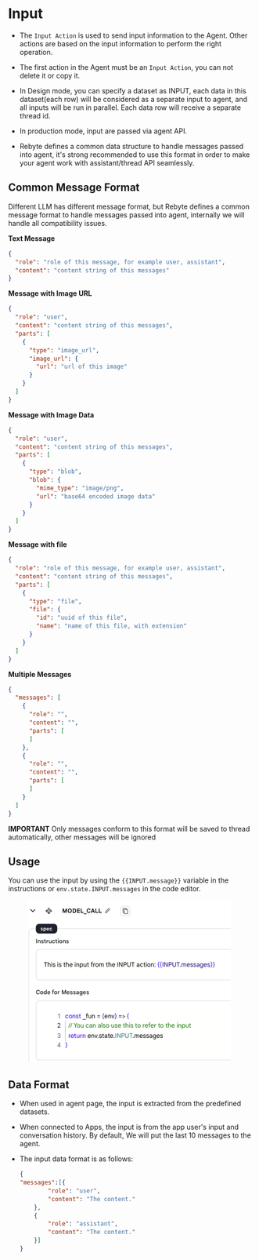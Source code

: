 # Input

* The `Input Action` is used to send input information to the Agent. Other actions are based on the input information to perform the right operation.

* The first action in the Agent must be an `Input Action`, you can not delete it or copy it.

* In Design mode, you can specify a dataset as INPUT, each data in this dataset(each row) will be considered as a separate input to agent, and all inputs will be run in parallel. Each data row will receive a separate thread id.

* In production mode, input are passed via agent API.

* Rebyte defines a common data structure to handle messages passed into agent, it's strong recommended to use this format in order to make your agent work with assistant/thread API seamlessly.

## Common Message Format

Different LLM has different message format, but Rebyte defines a common message format to handle messages passed into agent, internally we will handle all compatibility issues.

**Text Message**
```json
{
  "role": "role of this message, for example user, assistant",
  "content": "content string of this messages"
}
```

**Message with Image URL**
```json
{
  "role": "user",
  "content": "content string of this messages",
  "parts": [
    {
      "type": "image_url",
      "image_url": {
        "url": "url of this image"
      }
    }
  ]
}
```

**Message with Image Data**
```json
{
  "role": "user",
  "content": "content string of this messages",
  "parts": [
    {
      "type": "blob",
      "blob": {
        "mime_type": "image/png",
        "url": "base64 encoded image data"
      }
    }
  ]
}
```



**Message with file**
```json
{
  "role": "role of this message, for example user, assistant",
  "content": "content string of this messages",
  "parts": [
    {
      "type": "file",
      "file": {
        "id": "uuid of this file",
        "name": "name of this file, with extension"
      }
    }
  ]
}
```

**Multiple Messages**

```json
{
  "messages": [
    {
      "role": "",
      "content": "",
      "parts": [
      ]
    },
    {
      "role": "",
      "content": "",
      "parts": [
      ]
    }
  ]
}
```

**IMPORTANT**
Only messages conform to this format will be saved to thread automatically, other messages will be ignored

## Usage

You can use the input by using the `{{INPUT.message}}` variable in the instructions or `env.state.INPUT.messages` in the code editor.

<figure><img src="../../../images/input-action.png"></figure>

## Data Format

* When used in agent page, the input is extracted from the predefined datasets.

* When connected to Apps, the input is from the app user's input and conversation history. By default, We will put the last 10 messages to the agent.

* The input data format is as follows:

    ```json
    {
    "messages":[{
            "role": "user",
            "content": "The content."
        },
        {
            "role": "assistant",
            "content": "The content."
        }]
    }
    ```

<!-- ### Parameters

- Input type
    - Select from predefined Datasets
    - When connecting to Chat, the latest 10 history dialogues will be sent to the Agent as input information by default, formatted as follows
    
    ```json
    {
    "Messages":[
    {
        "role": "user",
        "content": "The content."
    },
    {
        "role": "assistant",
        "content": "The content."
    }
    ]
    }
    ```
    - output
        - Output the correct data -->